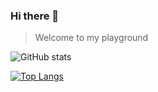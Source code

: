 ### Hi there 👋 

> Welcome to my playground


![GitHub stats](https://github-readme-stats-rboj3657x.vercel.app/api?username=shaoye&count_private=true&show_icons=true&custom_title=My%20Github%20Stats)

[![Top Langs](https://github-readme-stats-rboj3657x.vercel.app/api/top-langs/?username=shaoye&layout=compact)](https://github.com/anuraghazra/github-readme-stats)
